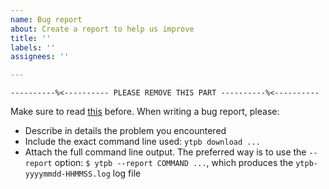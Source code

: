 ```yaml
---
name: Bug report
about: Create a report to help us improve
title: ''
labels: ''
assignees: ''

---
```


`----------%<---------- PLEASE REMOVE THIS PART ----------%<----------`

Make sure to read [this](https://ytpb.readthedocs.io/en/latest/contributing.html#reporting-a-problem) before. When writing a bug report, please:

- Describe in details the problem you encountered
- Include the exact command line used: `ytpb download ...`
- Attach the full command line output. The preferred way is to use the `--report` option: `$ ytpb --report COMMAND ...`, which produces the `ytpb-yyyymmdd-HHMMSS.log` log file
